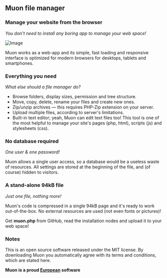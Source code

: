 ## Muon file manager

### Manage your website from the browser

*You don't need to install any boring app to manage your web space!*

![Image](https://raw.githubusercontent.com/infoein/muon/gh-pages/muon-tabletmobile.png)

Muon works as a web-app and its simple, fast loading and responsive interface is optimized for modern browsers for desktops, tablets and smartphones.


### Everything you need

*What else should a file manager do?*

- Browse folders, display sizes, permission and tree structure.
- Move, copy, delete, rename your files and create new ones.
- Zip/unzip archives — this requires PHP-Zip extension on your server.
- Upload multiple files, according to server's limitations.
- Built-in text editor; yeah, Muon can edit text files too! This tool is one of the most helpful to manage your site's pages (php, html), scripts (js) and stylesheets (css).


### No database required

*One user & one password!*

Muon allows a single user access, so a database would be a useless waste of resources. All settings are stored at the beginning of the file, and (of course) hidden to visitors.


### A stand-alone 94kB file

*Just one file, nothing more!*

Muon's code is compressed in a single 94kB page and it's ready to work out-of-the-box. No external resources are used (not even fonts or pictures)!

Get **muon.php** from GitHub, read the installation nodes and upload it to your web space!


### Notes

This is an open source software released under the MIT license. By downloading Muon you automatically agree with its terms and conditions, which are stated here.

**Muon is a proud [European](http://europa.eu/) software**
